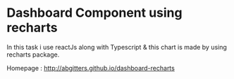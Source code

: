 # Dashboard Component using recharts

In this task i use reactJs along with Typescript & this chart is made by using recharts package.

Homepage : http://abgitters.github.io/dashboard-recharts


